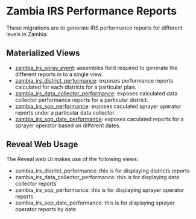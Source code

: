# Zambia IRS Performance Reports

These migrations are to generate IRS performance reports for different levels in Zambia.

## Materialized Views

- [zambia_irs_spray_event](deploy/zambia_irs_spray_event.psql): assembles field required to generate the different reports in to a single view.
- [zambia_irs_district_performance](deploy/zambia_irs_district_performance.psql): exposes performance reports calculated for each districts for a particular plan.
- [zambia_irs_data_collector_performance](deploy/zambia_irs_data_collector_performance.psql): exposes calculated data collector performance reports for a particular district.
- [zambia_irs_sop_performance](deploy/zambia_irs_sop_performance.psql): exposes caculated sprayer operator reports under a particular data collector.
- [zambia_irs_sop_date_performance](deploy/zambia_irs_sop_date_performance.psql): exposes caculated reports for a sprayer operator based on different dates.

## Reveal Web Usage

The Reveal web UI makes use of the following views:

- zambia_irs_district_performance: this is for displaying districts reports
- zambia_irs_data_collector_performance: this is for displaying data collector reports
- zambia_irs_sop_performance: this is for displaying sprayer operator reports
- zambia_irs_sop_date_performance: this is for displaying sprayer operator reports by date
